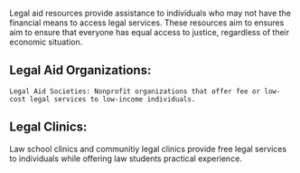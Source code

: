 Legal aid resources provide assistance to individuals who may not have the financial means to access legal services. These resources aim to ensures aim to ensure that everyone has equal access to justice, regardless of their economic situation.

## Legal Aid Organizations:
    Legal Aid Societies: Nonprofit organizations that offer fee or low-cost legal services to low-income individuals.

## Legal Clinics:
 Law school clinics and communitiy legal clinics provide free legal services to individuals while offering law students practical experience.
